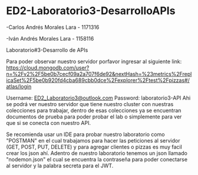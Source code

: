 # ED2-Laboratorio3-DesarrolloAPIs

-Carlos Andrés Morales Lara - 1171316

-Iván Andrés Morales Lara - 1158116

Laboratorio#3-Desarrollo de APIs

Para poder observar nuestro servidor porfavor ingresar al siguiente link:
https://cloud.mongodb.com/user?n=%2Fv2%2F5be0b7cecf09a2a707f6de92&nextHash=%23metrics%2FreplicaSet%2F5be0b920fd4cba689cbb0dce%2Fexplorer%2Ftest%2Fpizzas#/atlas/login

Username: ED2_Laboratorio3@outlook.com
Password: laboratorio3-API
Ahi se podrá ver nuestro servidor que tiene nuestro cluster con nuestras colecciones para trabajar, dentro de esas colecciones ya se encuentran documentos de prueba para poder probar el lab o simplemente para ver que si se conecta con nuestro API. 

Se recomienda usar un IDE para probar nuestro laboratorio como  "POSTMAN" en el cual trabajamos para hacer las peticiones al servidor (GET, POST, PUT, DELETE) y para agregar clientes o pizzas es muy facil crear los json ahí. 
Adentro de nuestro laboratorio tenemos un json llamado "nodemon.json" el cual se encuentra la  contraseña para poder conectarse al servidor y la palabra secreta para el JWT. 
